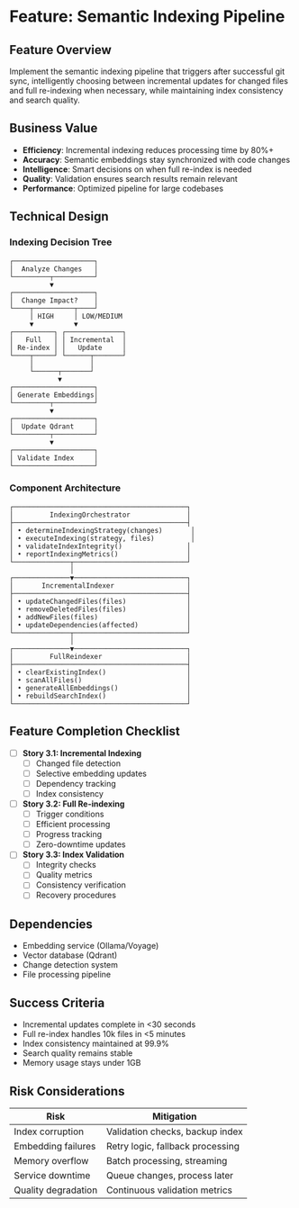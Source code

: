 # Feature: Semantic Indexing Pipeline

## Feature Overview

Implement the semantic indexing pipeline that triggers after successful git sync, intelligently choosing between incremental updates for changed files and full re-indexing when necessary, while maintaining index consistency and search quality.

## Business Value

- **Efficiency**: Incremental indexing reduces processing time by 80%+
- **Accuracy**: Semantic embeddings stay synchronized with code changes
- **Intelligence**: Smart decisions on when full re-index is needed
- **Quality**: Validation ensures search results remain relevant
- **Performance**: Optimized pipeline for large codebases

## Technical Design

### Indexing Decision Tree

```
┌────────────────────┐
│  Analyze Changes   │
└─────────┬──────────┘
          ▼
┌────────────────────┐
│  Change Impact?    │
└────┬──────────┬────┘
     │ HIGH     │ LOW/MEDIUM
     ▼          ▼
┌──────────┐ ┌──────────────┐
│   Full   │ │ Incremental  │
│ Re-index │ │   Update     │
└────┬─────┘ └──────┬───────┘
     │              │
     └──────┬───────┘
            ▼
┌────────────────────┐
│ Generate Embeddings│
└─────────┬──────────┘
          ▼
┌────────────────────┐
│  Update Qdrant     │
└─────────┬──────────┘
          ▼
┌────────────────────┐
│ Validate Index     │
└────────────────────┘
```

### Component Architecture

```
┌───────────────────────────────────────────┐
│         IndexingOrchestrator              │
├───────────────────────────────────────────┤
│ • determineIndexingStrategy(changes)       │
│ • executeIndexing(strategy, files)         │
│ • validateIndexIntegrity()                │
│ • reportIndexingMetrics()                 │
└──────────────┬────────────────────────────┘
               │
┌──────────────▼────────────────────────────┐
│       IncrementalIndexer                  │
├───────────────────────────────────────────┤
│ • updateChangedFiles(files)               │
│ • removeDeletedFiles(files)               │
│ • addNewFiles(files)                      │
│ • updateDependencies(affected)            │
└──────────────┬────────────────────────────┘
               │
┌──────────────▼────────────────────────────┐
│         FullReindexer                     │
├───────────────────────────────────────────┤
│ • clearExistingIndex()                    │
│ • scanAllFiles()                          │
│ • generateAllEmbeddings()                 │
│ • rebuildSearchIndex()                    │
└───────────────────────────────────────────┘
```

## Feature Completion Checklist

- [ ] **Story 3.1: Incremental Indexing**
  - [ ] Changed file detection
  - [ ] Selective embedding updates
  - [ ] Dependency tracking
  - [ ] Index consistency

- [ ] **Story 3.2: Full Re-indexing**
  - [ ] Trigger conditions
  - [ ] Efficient processing
  - [ ] Progress tracking
  - [ ] Zero-downtime updates

- [ ] **Story 3.3: Index Validation**
  - [ ] Integrity checks
  - [ ] Quality metrics
  - [ ] Consistency verification
  - [ ] Recovery procedures

## Dependencies

- Embedding service (Ollama/Voyage)
- Vector database (Qdrant)
- Change detection system
- File processing pipeline

## Success Criteria

- Incremental updates complete in <30 seconds
- Full re-index handles 10k files in <5 minutes
- Index consistency maintained at 99.9%
- Search quality remains stable
- Memory usage stays under 1GB

## Risk Considerations

| Risk | Mitigation |
|------|------------|
| Index corruption | Validation checks, backup index |
| Embedding failures | Retry logic, fallback processing |
| Memory overflow | Batch processing, streaming |
| Service downtime | Queue changes, process later |
| Quality degradation | Continuous validation metrics |